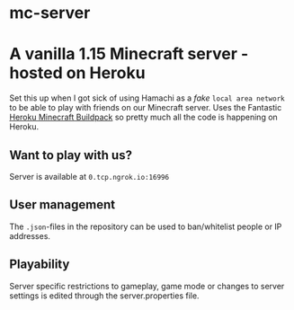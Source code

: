 # mc-server

# A vanilla 1.15 Minecraft server - hosted on Heroku

Set this up when I got sick of using Hamachi as a *fake* `local area network` to be able to play with friends on our Minecraft server. Uses the Fantastic [Heroku Minecraft Buildpack](https://github.com/jkutner/heroku-buildpack-minecraft) so pretty much all the code is happening on Heroku.

## Want to play with us?
Server is available at `0.tcp.ngrok.io:16996`

## User management
The `.json`-files in the repository can be used to ban/whitelist people or IP addresses.

## Playability 

Server specific restrictions to gameplay, game mode or changes to server settings is edited through the server.properties file. 
